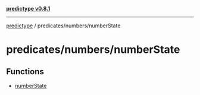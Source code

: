 [**predictype v0.8.1**](../../../README.md)

***

[predictype](../../../modules.md) / predicates/numbers/numberState

# predicates/numbers/numberState

## Functions

- [numberState](functions/numberState.md)
